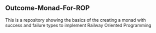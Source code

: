 ## Outcome-Monad-For-ROP
This is a repository showing the basics of the creating a monad with success and failure types to implement Railway Oriented Programming
